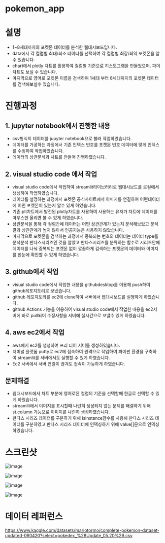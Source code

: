 # pokemon_app
# 설명

- 1~8세대까지의 포켓몬 데이터를 분석한 웹대시보드입니다.
- data에서 각 컬럼별 최대/최소 데이터를 선택하여 각 컬럼별 최강/최약 포켓몬을 알수 있습니다.
- chart에서 plotly 차트를 활용하여 컬럼별 기준으로 히스토그램을 만들었으며. 파이차트도 보실 수 있습니다.
- 마지막으로 영어로 포켓몬 이름을 검색하여 1세대 부터 8세대까지의 포켓몬 데이터를 검색해보실수 있습니다.

# 진행과정

## 1. jupyter notebook에서 진행한 내용

  - csv형식의 데이터를 jupyter notebook으로 불러 작업하였습니다.
  - 데이터를 가공하는 과정에서 기존 인덱스 번호를 포켓몬 번호 데이터에 맞게 인덱스를 수정하여 작업하였습니다.
  - 데이터의 상관분석과 차트를 만들어 진행하였습니다. 

## 2. visual studio code 에서 작업

  - visual studio code에서 작업하여 streamlit라이브러리로 웹대시보드를 로컬에서 생성하여 작업하였습니다.
  - 데이터를 설명하는 과정에서 포켓몬 공식사이트에서 이미지를 연결하여 어떤데이터에 어떤 포켓몬이 있는지 알수 있게 하였습니다.
  - 기존 plt차트에서 발전된 plotly차트를 사용하여 사용하는 유저가 차트에 데이터를 마우스만 올리면 볼 수 있게 하였습니다.
  - 상관분석을 통해 각 컬럼간에 데이터는 어떤 상관관계가 있는지 분석해보았고 분석 결과 상관관계가 높지 않아서 인공지능은 사용하지 않았습니다.
  - 마지막으로 포켓몬을 검색하는 과정에서 중복되는 번호의 데이터는 데이터 type를 분석분석 판다스시리즈인 것을 알았고 판다스시리즈를 분류하는 함수로      시리즈안에 데이터를 나눠 중복되는 포켓몬 없이 깔끔하게 검색하는 포켓몬의 데이터와 이미지를 한눈에 확인할 수 있게 하였습니다.

## 3. github에서 작업 
  
   - visual studio code에서 작업한 내용을 githubdesktop를 이용해 push하여 github레포지토리로 보냈습니다.
   - github 레포지토리를 ec2에 clone하여 서버에서 웹대시보드를 실행하게 하였습니다. 
   - github Actions 기능을 이용하여 visual studio code에서 작업한 내용을 ec2서버에 바로 pull되어 수정사항을
     서버에 실시간으로 보낼수 있게 하였습니다.


## 4. aws ec2에서 작업

  - aws에서 ec2를 생성하여 프리 티어 서버를 생성하였습니다.
  - 터미널 플랫폼 putty로 ec2에 접속하여 원격으로 작업하여 파이썬 환경을 구축하여 streamlit를 서버에서도 실행할 수 있게 하였습니다.
  - Ec2 서버에서 서버 연결이 끊겨도 접속이 가능하게 하였습니다.


## 문제해결
  - 웹대시보드에서 차트 부분에 영어로된 컬럼의 기준을 선택할때 한글로 선택할 수 있게 하였습니다. 
  - streamlit에서 이미지를 표시할때 나린히 생성되지 않는 문제를 해결하기 위해 st.column 기능으로 이미지를 나린히 생성하였습니다.
  - 판다스 시리즈 데이터를 구분하기 위해 isinstance함수를 사용해 판다스 시리즈 데이터를 구분하였고 판다스 시리즈 데이터에 인덱싱하기
    위해 value[]문으로 인덱싱하였습니다.


# 스크린샷

![image](https://user-images.githubusercontent.com/120348521/208610779-1300276a-bc0e-4ffe-9990-466e0cf19690.png)

![image](https://user-images.githubusercontent.com/120348521/208610934-c8985851-b045-4139-895c-b5a82c4188db.png)

![image](https://user-images.githubusercontent.com/120348521/208620599-1e7169a5-4a91-4c5b-92d4-b3b622461bc8.png)

![image](https://user-images.githubusercontent.com/120348521/209062948-84aaffce-06f8-48bb-8b80-dd2cafb91458.png)


# 데이터 레퍼런스

https://www.kaggle.com/datasets/mariotormo/complete-pokemon-dataset-updated-090420?select=pokedex_%28Update_05.20%29.csv
